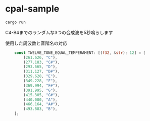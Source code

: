 # cpal-sample

```bash
cargo run
```

C4-B4までのランダムな3つの合成波を5秒鳴らします

使用した周波数と音階名の対応

```rust
    const TWELVE_TONE_EQUAL_TEMPERAMENT: [(f32, &str); 12] = [
        (261.626, "C"),
        (277.183, "C#"),
        (293.665, "D"),
        (311.127, "D#"),
        (329.628, "E"),
        (349.228, "F"),
        (369.994, "F#"),
        (391.995, "G"),
        (415.305, "G#"),
        (440.000, "A"),
        (466.164, "A#"),
        (493.883, "B"),
    ];
```
